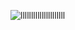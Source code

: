 ![lllllllllllllllllllll](https://github.com/user-attachments/assets/b42559a6-7cdb-4ecb-ad90-5f278fa9b473)
